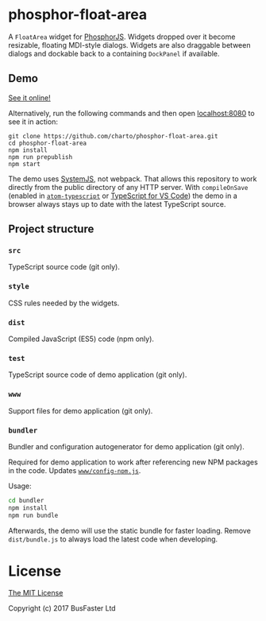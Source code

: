 phosphor-float-area
===================

A `FloatArea` widget for [PhosphorJS](https://github.com/phosphorjs/phosphor).
Widgets dropped over it become resizable, floating MDI-style dialogs.
Widgets are also draggable between dialogs and dockable back to a containing `DockPanel` if available.

Demo
----

[See it online!](https://charto.github.io/phosphor-float-area/)

Alternatively, run the following commands and then open [localhost:8080](http://localhost:8080/) to see it in action:

```
git clone https://github.com/charto/phosphor-float-area.git
cd phosphor-float-area
npm install
npm run prepublish
npm start
```

The demo uses [SystemJS](https://github.com/systemjs/systemjs), not webpack.
That allows this repository to work directly from the public directory of any HTTP server.
With `compileOnSave` (enabled in [`atom-typescript`](https://atom.io/packages/atom-typescript) or
[TypeScript for VS Code](https://github.com/mrcrowl/vscode/releases/tag/13.10.8))
the demo in a browser always stays up to date with the latest TypeScript source.

Project structure
-----------------

### `src`

TypeScript source code (git only).

### `style`

CSS rules needed by the widgets.

### `dist`

Compiled JavaScript (ES5) code (npm only).

### `test`

TypeScript source code of demo application (git only).

### `www`

Support files for demo application (git only).

### `bundler`

Bundler and configuration autogenerator for demo application (git only).

Required for demo application to work after referencing new NPM packages in the code.
Updates [`www/config-npm.js`](https://github.com/charto/phosphor-float-area/blob/master/www/config-npm.js).

Usage:

```bash
cd bundler
npm install
npm run bundle
```

Afterwards, the demo will use the static bundle for faster loading.
Remove `dist/bundle.js` to always load the latest code when developing.

License
=======

[The MIT License](https://raw.githubusercontent.com/charto/phosphor-float-area/master/LICENSE)

Copyright (c) 2017 BusFaster Ltd
